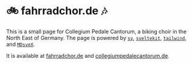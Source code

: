 # 🚲 fahrradchor.de 🎶

This is a small page for Collegium Pedale Cantorum, a biking choir in the North East of Germany. The page is powered by [`sv`](https://github.com/sveltejs/cli), [`sveltekit`](https://svelte.dev/docs/kit/), [`tailwind`](https://tailwindcss.com/), and [`MDsveX`](https://github.com/pngwn/MDsveX).

It is available at [fahrradchor.de](https://www.fahrradchor.de) and [collegiumpedalecantorum.de](https://www.collegiumpedalecantorum.de).
